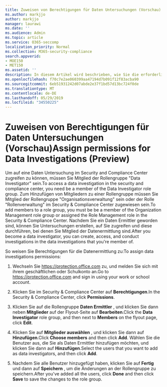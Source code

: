 ```yaml
---
title: Zuweisen von Berechtigungen für Daten Untersuchungen (Vorschau)
ms.author: markjjo
author: markjjo
manager: laurawi
ms.date: ''
ms.audience: Admin
ms.topic: article
ms.service: O365-seccomp
localization_priority: Normal
ms.collection: M365-security-compliance
search.appverid:
- MOE150
- MET150
ms.assetid: ''
description: In diesem Artikel wird beschrieben, wie Sie die erforderlichen Berechtigungen für die Verwendung des Tools zur Datenermittlung in Microsoft 365 einrichten.
ms.openlocfilehash: f70c7e2ae060399aa47194d7b091f12f83acba90
ms.sourcegitcommit: 6eb51931242d07abde2e37f1bd57d13bc724f0de
ms.translationtype: MT
ms.contentlocale: de-DE
ms.lasthandoff: 05/29/2019
ms.locfileid: "34550225"
---
```

# <a name="assign-permissions-for-data-investigations-preview"></a><span data-ttu-id="9fe40-103">Zuweisen von Berechtigungen für Daten Untersuchungen (Vorschau)</span><span class="sxs-lookup"><span data-stu-id="9fe40-103">Assign permissions for Data Investigations (Preview)</span></span>

<span data-ttu-id="9fe40-104">Um auf eine Daten Untersuchung im Security and Compliance Center zugreifen zu können, müssen Sie Mitglied der Rollengruppe "Data Investigator" sein.</span><span class="sxs-lookup"><span data-stu-id="9fe40-104">To access a data investigation in the security and compliance center, you need be a member of the Data Investigator role group.</span></span> <span data-ttu-id="9fe40-105">Zum Hinzufügen von Mitgliedern zu einer Rollengruppe müssen Sie Mitglied der Rollengruppe "Organisationsverwaltung" sein oder der Rolle "Rollenverwaltung" im Security & Compliance Center zugewiesen sein.</span><span class="sxs-lookup"><span data-stu-id="9fe40-105">To add members to a role group, you must be be a member of the Organization Management role group or assigned the Role Management role in the Security & Compliance Center.</span></span> <span data-ttu-id="9fe40-106">Nachdem Sie ein Daten Ermittler geworden sind, können Sie Untersuchungen erstellen, auf Sie zugreifen und diese durchführen, bei denen Sie Mitglied der Datenermittlung sind.</span><span class="sxs-lookup"><span data-stu-id="9fe40-106">After you become a data investigator, you can create, access, and conduct investigations in the data investigations that you're member of.</span></span>

<span data-ttu-id="9fe40-107">So weisen Sie Berechtigungen für die Datenermittlung zu:</span><span class="sxs-lookup"><span data-stu-id="9fe40-107">To assign data investigations permissions:</span></span>

1. <span data-ttu-id="9fe40-108">Wechseln Sie https://protection.office.com zu, und melden Sie sich mit ihrem geschäftlichen oder Schulkonto an.</span><span class="sxs-lookup"><span data-stu-id="9fe40-108">Go to https://protection.office.com and sign in using your work or school account.</span></span>

3. <span data-ttu-id="9fe40-109">Klicken Sie im Security & Compliance Center auf **Berechtigungen**.</span><span class="sxs-lookup"><span data-stu-id="9fe40-109">In the Security & Compliance Center, click **Permissions**.</span></span> 

4. <span data-ttu-id="9fe40-110">Klicken Sie auf die Rollengruppe **Daten Ermittler** , und klicken Sie dann neben **Mitglieder** auf der Flyout-Seite auf **Bearbeiten**.</span><span class="sxs-lookup"><span data-stu-id="9fe40-110">Click the **Data Investigator** role group, and then next to **Members** on the flyout page, click **Edit**.</span></span>

5. <span data-ttu-id="9fe40-111">Klicken Sie auf **Mitglieder auswählen** , und klicken Sie dann auf **Hinzufügen**.</span><span class="sxs-lookup"><span data-stu-id="9fe40-111">Click **Choose members** and then click **Add**.</span></span> <span data-ttu-id="9fe40-112">Wählen Sie die Benutzer aus, die Sie als Daten Ermittler hinzufügen möchten, und klicken Sie dann auf **Hinzufügen**.</span><span class="sxs-lookup"><span data-stu-id="9fe40-112">Select the users that you want to add as data investigators, and then click **Add**.</span></span>

6. <span data-ttu-id="9fe40-113">Nachdem Sie alle Benutzer hinzugefügt haben, klicken Sie auf **Fertig** und dann auf **Speichern** , um die Änderungen an der Rollengruppe zu speichern.</span><span class="sxs-lookup"><span data-stu-id="9fe40-113">After you've added all the users, click **Done** and then click **Save** to save the changes to the role group.</span></span>